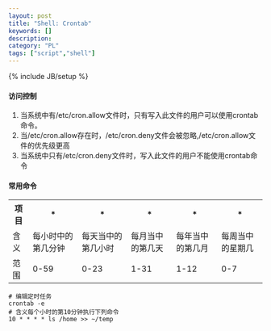 ```yaml
---
layout: post
title: "Shell: Crontab"
keywords: []
description: 
category: "PL"
tags: ["script","shell"]
---
```

{% include JB/setup %}

#### 访问控制
1. 当系统中有/etc/cron.allow文件时，只有写入此文件的用户可以使用crontab命令。
2. 当/etc/cron.allow存在时，/etc/cron.deny文件会被忽略,/etc/cron.allow文件的优先级更高
3. 当系统中只有/etc/cron.deny文件时，写入此文件的用户不能使用crontab命令

#### 常用命令
<table>
	<tr>
		<th>项目</th>
		<th>*</th>
		<th>*</th>
		<th>*</th>
		<th>*</th>
		<th>*</th>
	</tr>
	<tr>
		<td>含义</td>
		<td>每小时中的第几分钟</td>
		<td>每天当中的第几小时</td>
		<td>每月当中的第几天</td>
		<td>每年当中的第几月</td>
		<td>每周当中的星期几</td>
	</tr>
	<tr>
		<td>范围</td>
		<td>0-59</td>
		<td>0-23</td>
		<td>1-31</td>
		<td>1-12</td>
		<td>0-7</td>
	</tr>

</table>


```shell
# 编辑定时任务
crontab -e
# 含义每个小时的第10分钟执行下列命令
10 * * * * ls /home >> ~/temp 
```

